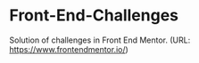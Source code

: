 # Front-End-Challenges

Solution of challenges in Front End Mentor. (URL: https://www.frontendmentor.io/)
